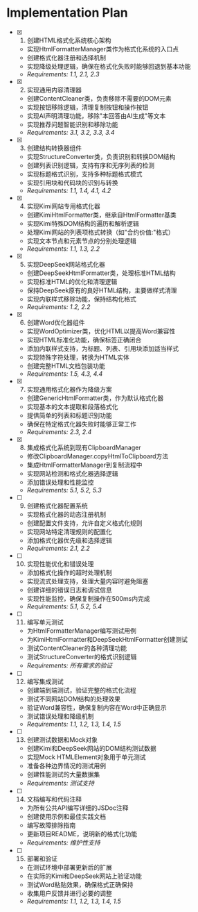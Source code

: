 # Implementation Plan

- [x] 1. 创建HTML格式化系统核心架构
  - 实现HtmlFormatterManager类作为格式化系统的入口点
  - 创建格式化器注册和选择机制
  - 实现降级处理逻辑，确保在格式化失败时能够回退到基本功能
  - _Requirements: 1.1, 2.1, 2.3_

- [x] 2. 实现通用内容清理器
  - 创建ContentCleaner类，负责移除不需要的DOM元素
  - 实现按钮移除逻辑，清理复制按钮和操作按钮
  - 实现AI声明清理功能，移除"本回答由AI生成"等文本
  - 实现推荐问题智能识别和移除功能
  - _Requirements: 3.1, 3.2, 3.3, 3.4_

- [x] 3. 创建结构转换器组件
  - 实现StructureConverter类，负责识别和转换DOM结构
  - 创建列表识别逻辑，支持有序和无序列表的检测
  - 实现标题格式识别，支持多种标题格式模式
  - 实现引用块和代码块的识别与转换
  - _Requirements: 1.1, 1.4, 4.1, 4.2_

- [x] 4. 实现Kimi网站专用格式化器
  - 创建KimiHtmlFormatter类，继承自HtmlFormatter基类
  - 实现Kimi特殊DOM结构的遍历和解析逻辑
  - 处理Kimi网站的列表项格式转换（如"合约价值:"格式）
  - 实现文本节点和元素节点的分别处理逻辑
  - _Requirements: 1.1, 1.3, 2.2_

- [x] 5. 实现DeepSeek网站格式化器
  - 创建DeepSeekHtmlFormatter类，处理标准HTML结构
  - 实现标准HTML的优化和清理逻辑
  - 保持DeepSeek原有的良好HTML结构，主要做样式清理
  - 实现内联样式移除功能，保持结构化格式
  - _Requirements: 1.2, 2.2_

- [x] 6. 创建Word优化器组件
  - 实现WordOptimizer类，优化HTML以提高Word兼容性
  - 实现HTML标准化功能，确保标签正确闭合
  - 添加内联样式支持，为标题、列表、引用块添加适当样式
  - 实现特殊字符处理，转换为HTML实体
  - 创建完整HTML文档包装功能
  - _Requirements: 1.5, 4.3, 4.4_

- [x] 7. 实现通用格式化器作为降级方案
  - 创建GenericHtmlFormatter类，作为默认格式化器
  - 实现基本的文本提取和段落格式化
  - 提供简单的列表和标题识别功能
  - 确保在特定格式化器失败时能够正常工作
  - _Requirements: 2.3, 2.4_

- [x] 8. 集成格式化系统到现有ClipboardManager
  - 修改ClipboardManager.copyHtmlToClipboard方法
  - 集成HtmlFormatterManager到复制流程中
  - 实现网站检测和格式化器选择逻辑
  - 添加错误处理和性能监控
  - _Requirements: 5.1, 5.2, 5.3_

- [ ] 9. 创建格式化器配置系统
  - 实现格式化器的动态注册机制
  - 创建配置文件支持，允许自定义格式化规则
  - 实现网站特定清理规则的配置化
  - 添加格式化器优先级和选择逻辑
  - _Requirements: 2.1, 2.2_

- [ ] 10. 实现性能优化和错误处理
  - 添加格式化操作的超时处理机制
  - 实现流式处理支持，处理大量内容时避免阻塞
  - 创建详细的错误日志和调试信息
  - 实现性能监控，确保复制操作在500ms内完成
  - _Requirements: 5.1, 5.2, 5.4_

- [ ] 11. 编写单元测试
  - 为HtmlFormatterManager编写测试用例
  - 为KimiHtmlFormatter和DeepSeekHtmlFormatter创建测试
  - 测试ContentCleaner的各种清理功能
  - 测试StructureConverter的格式识别逻辑
  - _Requirements: 所有需求的验证_

- [ ] 12. 编写集成测试
  - 创建端到端测试，验证完整的格式化流程
  - 测试不同网站DOM结构的处理效果
  - 验证Word兼容性，确保复制内容在Word中正确显示
  - 测试错误处理和降级机制
  - _Requirements: 1.1, 1.2, 1.3, 1.4, 1.5_

- [ ] 13. 创建测试数据和Mock对象
  - 创建Kimi和DeepSeek网站的DOM结构测试数据
  - 实现Mock HTMLElement对象用于单元测试
  - 准备各种边界情况的测试用例
  - 创建性能测试的大量数据集
  - _Requirements: 测试支持_

- [ ] 14. 文档编写和代码注释
  - 为所有公共API编写详细的JSDoc注释
  - 创建使用示例和最佳实践文档
  - 编写故障排除指南
  - 更新项目README，说明新的格式化功能
  - _Requirements: 维护性支持_

- [ ] 15. 部署和验证
  - 在测试环境中部署更新后的扩展
  - 在实际的Kimi和DeepSeek网站上验证功能
  - 测试Word粘贴效果，确保格式正确保持
  - 收集用户反馈并进行必要的调整
  - _Requirements: 1.1, 1.2, 1.3, 1.4, 1.5_